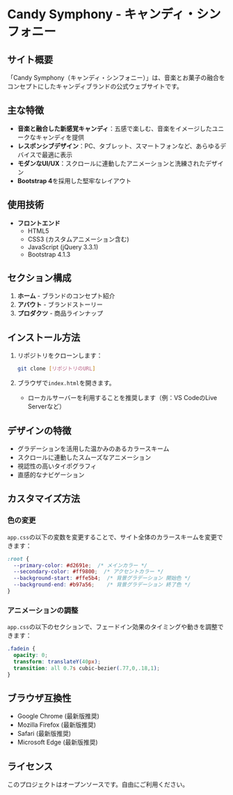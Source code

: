 # Candy Symphony - キャンディ・シンフォニー

## サイト概要

「Candy Symphony（キャンディ・シンフォニー）」は、音楽とお菓子の融合をコンセプトにしたキャンディブランドの公式ウェブサイトです。

## 主な特徴

- **音楽と融合した新感覚キャンディ**：五感で楽しむ、音楽をイメージしたユニークなキャンディを提供
- **レスポンシブデザイン**：PC、タブレット、スマートフォンなど、あらゆるデバイスで最適に表示
- **モダンなUI/UX**：スクロールに連動したアニメーションと洗練されたデザイン
- **Bootstrap 4**を採用した堅牢なレイアウト

## 使用技術

- **フロントエンド**
  - HTML5
  - CSS3 (カスタムアニメーション含む)
  - JavaScript (jQuery 3.3.1)
  - Bootstrap 4.1.3

## セクション構成

1. **ホーム** - ブランドのコンセプト紹介
2. **アバウト** - ブランドストーリー
3. **プロダクツ** - 商品ラインナップ

## インストール方法

1. リポジトリをクローンします：
   ```bash
   git clone [リポジトリのURL]
   ```

2. ブラウザで`index.html`を開きます。
   - ローカルサーバーを利用することを推奨します（例：VS CodeのLive Serverなど）

## デザインの特徴

- グラデーションを活用した温かみのあるカラースキーム
- スクロールに連動したスムーズなアニメーション
- 視認性の高いタイポグラフィ
- 直感的なナビゲーション

## カスタマイズ方法

### 色の変更
`app.css`の以下の変数を変更することで、サイト全体のカラースキームを変更できます：

```css
:root {
  --primary-color: #d2691e;  /* メインカラー */
  --secondary-color: #ff9800;  /* アクセントカラー */
  --background-start: #ffe5b4;  /* 背景グラデーション 開始色 */
  --background-end: #b97a56;    /* 背景グラデーション 終了色 */
}
```

### アニメーションの調整
`app.css`の以下のセクションで、フェードイン効果のタイミングや動きを調整できます：

```css
.fadein {
  opacity: 0;
  transform: translateY(40px);
  transition: all 0.7s cubic-bezier(.77,0,.18,1);
}
```

## ブラウザ互換性

- Google Chrome (最新版推奨)
- Mozilla Firefox (最新版推奨)
- Safari (最新版推奨)
- Microsoft Edge (最新版推奨)

## ライセンス

このプロジェクトはオープンソースです。自由にご利用ください。

